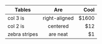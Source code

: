 | Tables        | Are           | Cool  |
| ------------- |:-------------:| -----:|
| col 3 is      | right-aligned | $1600 |
| col 2 is      | centered      |   $12 |
| zebra stripes | are neat      |    $1 |


<div id="chart"></div>
<script>
var chart = c3.generate({
data: {
columns: [
['done', 0, 0, 0, 0, 0, 0],
['to do', 51, 0, 0, 0, 0, 0],
['required', 9, 17, 26, 34, 43, 51],
],
type: 'bar',
types: {
required: 'spline',
},
groups: [ 
['to do','done'] ] } });
</script>

